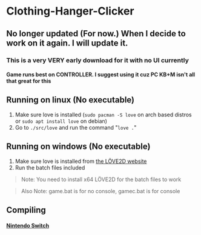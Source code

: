 # Clothing-Hanger-Clicker
## No longer updated (For now.) When I decide to work on it again. I will update it.
### This is a very VERY early download for it with no UI currently
#### Game runs best on CONTROLLER. I suggest using it cuz PC KB+M isn't all that great for this

## Running on linux (No executable)
1. Make sure love is installed (`sudo pacman -S love` on arch based distros or `sudo apt install love` on debian)
2. Go to `./src/love` and run the command "`love .`"

## Running on windows (No executable)
1. Make sure love is installed from [the LÖVE2D website](https://love2d.org/)
2. Run the batch files included
> Note: You need to install x64 LÖVE2D for the batch files to work

> Also Note: game.bat is for no console, gamec.bat is for console

## Compiling
#### [Nintendo Switch](https://github.com/GameVasionYT/Clothing-Hanger-Clicker/blob/master/docs/SwitchCompiling.md)

